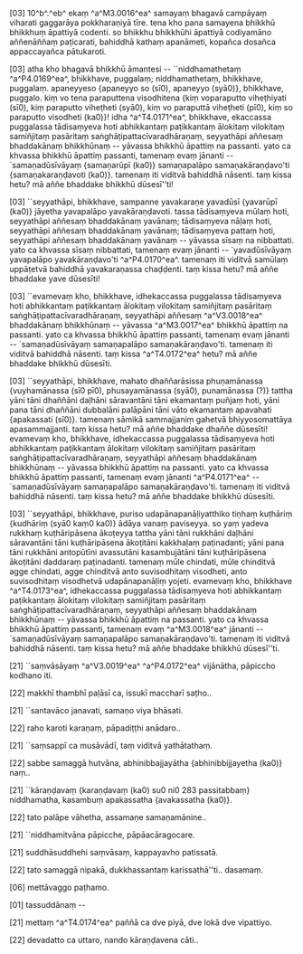[03] 10^b^.^eb^ ekaṃ ^a^M3.0016^ea^ samayaṃ bhagavā campāyaṃ viharati gaggarāya  pokkharaṇiyā tīre. tena kho pana samayena bhikkhū bhikkhuṃ  āpattiyā codenti. so bhikkhu bhikkhūhi āpattiyā codiyamāno  aññenāññaṃ paṭicarati, bahiddhā kathaṃ apanāmeti, kopañca dosañca  appaccayañca pātukaroti.

[03] atha kho bhagavā bhikkhū āmantesi -- ``niddhamathetaṃ ^a^P4.0169^ea^,  bhikkhave, puggalaṃ; niddhamathetaṃ, bhikkhave, puggalaṃ.  apaneyyeso {apaneyyo so (sī0), apaneyyo (syā0)}, bhikkhave,   puggalo. kiṃ vo tena paraputtena visodhitena {kiṃ voparaputto viheṭhiyati (sī0),  kiṃ paraputto viheṭheti (syā0), kiṃ vo paraputtā viheṭheti (pī0),  kiṃ so paraputto visodheti (ka0)}!  idha ^a^T4.0171^ea^, bhikkhave, ekaccassa puggalassa tādisaṃyeva hoti abhikkantaṃ  paṭikkantaṃ ālokitaṃ vilokitaṃ samiñjitaṃ pasāritaṃ  saṅghāṭipattacīvaradhāraṇaṃ, seyyathāpi aññesaṃ bhaddakānaṃ bhikkhūnaṃ --  yāvassa bhikkhū āpattiṃ na passanti. yato ca khvassa bhikkhū  āpattiṃ passanti, tamenaṃ evaṃ jānanti -- `samaṇadūsīvāyaṃ {samaṇarūpī (ka0)}  samaṇapalāpo samaṇakāraṇḍavo'ti {samaṇakaraṇḍavoti (ka0)}. tamenaṃ iti viditvā bahiddhā  nāsenti. taṃ kissa hetu? mā aññe bhaddake bhikkhū dūsesī''ti!

[03] ``seyyathāpi, bhikkhave, sampanne yavakaraṇe yavadūsī {yavarūpī (ka0)} jāyetha  yavapalāpo yavakāraṇḍavoti. tassa tādisaṃyeva mūlaṃ hoti,  seyyathāpi aññesaṃ bhaddakānaṃ yavānaṃ; tādisaṃyeva nāḷaṃ hoti,  seyyathāpi aññesaṃ bhaddakānaṃ yavānaṃ; tādisaṃyeva pattaṃ hoti, seyyathāpi  aññesaṃ bhaddakānaṃ yavānaṃ -- yāvassa sīsaṃ na nibbattati. yato ca  khvassa sīsaṃ nibbattati, tamenaṃ evaṃ jānanti -- `yavadūsīvāyaṃ  yavapalāpo yavakāraṇḍavo'ti ^a^P4.0170^ea^. tamenaṃ iti  viditvā samūlaṃ uppāṭetvā bahiddhā yavakaraṇassa chaḍḍenti. taṃ kissa  hetu? mā aññe bhaddake yave dūsesīti!

[03] ``evamevaṃ kho, bhikkhave, idhekaccassa puggalassa tādisaṃyeva  hoti abhikkantaṃ paṭikkantaṃ ālokitaṃ vilokitaṃ samiñjitaṃ pasāritaṃ  saṅghāṭipattacīvaradhāraṇaṃ, seyyathāpi aññesaṃ ^a^V3.0018^ea^ bhaddakānaṃ bhikkhūnaṃ --  yāvassa ^a^M3.0017^ea^ bhikkhū āpattiṃ na passanti. yato ca khvassa bhikkhū  āpattiṃ passanti, tamenaṃ evaṃ jānanti -- `samaṇadūsīvāyaṃ  samaṇapalāpo samaṇakāraṇḍavo'ti. tamenaṃ iti viditvā bahiddhā  nāsenti. taṃ kissa ^a^T4.0172^ea^ hetu? mā aññe bhaddake bhikkhū dūsesīti.

[03] ``seyyathāpi, bhikkhave, mahato dhaññarāsissa phuṇamānassa  {vuyhamānassa (sī0 pī0), phusayamānassa (syā0), punamānassa (?)} tattha   yāni tāni dhaññāni daḷhāni sāravantāni tāni ekamantaṃ  puñjaṃ hoti, yāni pana tāni dhaññāni dubbalāni palāpāni tāni  vāto ekamantaṃ apavahati {apakassati (sī0)}. tamenaṃ sāmikā sammajjaniṃ gahetvā  bhiyyosomattāya apasammajjanti. taṃ kissa hetu? mā aññe bhaddake  dhaññe dūsesīti! evamevaṃ kho, bhikkhave, idhekaccassa puggalassa  tādisaṃyeva hoti abhikkantaṃ paṭikkantaṃ ālokitaṃ vilokitaṃ samiñjitaṃ  pasāritaṃ saṅghāṭipattacīvaradhāraṇaṃ, seyyathāpi aññesaṃ bhaddakānaṃ  bhikkhūnaṃ -- yāvassa bhikkhū āpattiṃ na passanti. yato ca  khvassa bhikkhū āpattiṃ passanti, tamenaṃ evaṃ jānanti ^a^P4.0171^ea^  -- `samaṇadūsīvāyaṃ samaṇapalāpo samaṇakāraṇḍavo'ti.  tamenaṃ iti viditvā bahiddhā nāsenti. taṃ kissa hetu? mā aññe  bhaddake bhikkhū dūsesīti.

[03] ``seyyathāpi, bhikkhave, puriso udapānapanāḷiyatthiko tiṇhaṃ  kuṭhāriṃ {kudhāriṃ (syā0 kaṃ0 ka0)} ādāya vanaṃ paviseyya. so yaṃ yadeva rukkhaṃ kuṭhāripāsena  ākoṭeyya tattha yāni tāni rukkhāni daḷhāni sāravantāni tāni  kuṭhāripāsena ākoṭitāni kakkhaḷaṃ paṭinadanti; yāni pana tāni  rukkhāni antopūtīni avassutāni kasambujātāni tāni  kuṭhāripāsena ākoṭitāni daddaraṃ paṭinadanti. tamenaṃ mūle chindati,  mūle chinditvā agge chindati, agge chinditvā anto suvisodhitaṃ  visodheti, anto suvisodhitaṃ visodhetvā udapānapanāḷiṃ yojeti.  evamevaṃ kho, bhikkhave ^a^T4.0173^ea^, idhekaccassa puggalassa tādisaṃyeva hoti  abhikkantaṃ paṭikkantaṃ ālokitaṃ vilokitaṃ samiñjitaṃ pasāritaṃ  saṅghāṭipattacīvaradhāraṇaṃ, seyyathāpi aññesaṃ bhaddakānaṃ bhikkhūnaṃ --  yāvassa bhikkhū āpattiṃ na passanti. yato ca khvassa bhikkhū  āpattiṃ passanti, tamenaṃ evaṃ ^a^M3.0018^ea^ jānanti -- `samaṇadūsīvāyaṃ  samaṇapalāpo samaṇakāraṇḍavo'ti. tamenaṃ iti viditvā bahiddhā  nāsenti. taṃ kissa hetu? mā aññe bhaddake bhikkhū dūsesī''ti.

[21] ``saṃvāsāyaṃ ^a^V3.0019^ea^ ^a^P4.0172^ea^ vijānātha, pāpiccho  kodhano iti.

[22] makkhī thambhī paḷāsī ca, issukī maccharī saṭho..

[21] ``santavāco janavati, samaṇo viya bhāsati.

[22] raho karoti karaṇaṃ, pāpadiṭṭhi anādaro..

[21] ``saṃsappī ca musāvādī, taṃ viditvā yathātathaṃ.

[22] sabbe samaggā hutvāna, abhinibbajjayātha {abhinibbijjayetha (ka0)} naṃ..

[21] ``kāraṇḍavaṃ {karaṇḍavaṃ (ka0) su0 ni0 283 passitabbaṃ} niddhamatha,   kasambuṃ apakassatha {avakassatha (ka0)}.

[22] tato palāpe vāhetha, assamaṇe samaṇamānine..

[21] ``niddhamitvāna pāpicche, pāpāacāragocare.

[21] suddhāsuddhehi saṃvāsaṃ, kappayavho patissatā.

[22] tato samaggā nipakā, dukkhassantaṃ karissathā''ti..  dasamaṃ.

[06] mettāvaggo paṭhamo.

[01] tassuddānaṃ --

[21] mettaṃ ^a^T4.0174^ea^ paññā ca dve piyā, dve lokā dve vipattiyo.

[22] devadatto ca uttaro, nando kāraṇḍavena cāti..